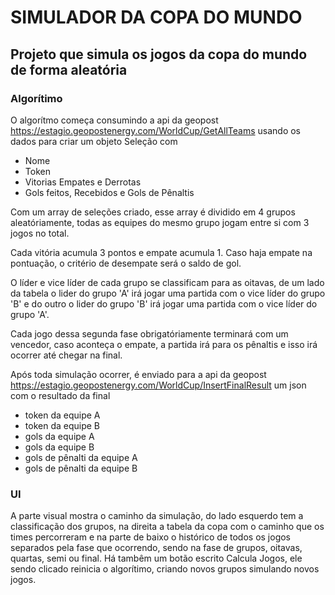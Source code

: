 # SIMULADOR DA COPA DO MUNDO

## Projeto que simula os jogos da copa do mundo de forma aleatória

### Algorítimo
O algorítmo começa consumindo a api da geopost https://estagio.geopostenergy.com/WorldCup/GetAllTeams usando os dados para criar um objeto Seleção com
- Nome
- Token
- Vitorias Empates e Derrotas
- Gols feitos, Recebidos e Gols de Pênaltis

Com um array de seleções criado, esse array é dividido em 4 grupos aleatóriamente, todas as equipes do mesmo grupo jogam entre si com 3 jogos no total.

Cada vitória acumula 3 pontos e empate acumula 1. Caso haja empate na pontuação, o critério de desempate será o saldo de gol.

O líder e vice líder de cada grupo se classificam para as oitavas, de um lado da tabela o lider do grupo 'A' irá jogar uma partida com o vice líder do grupo 'B' e do outro o lider do grupo 'B' irá jogar uma partida com o vice líder do grupo 'A'.

Cada jogo dessa segunda fase obrigatóriamente terminará com um vencedor, caso aconteça o empate, a partida irá para os pênaltis e isso irá ocorrer até chegar na final.

Após toda simulação ocorrer, é enviado para a api da geopost https://estagio.geopostenergy.com/WorldCup/InsertFinalResult um json com o resultado da final
- token da equipe A
- token da equipe B
- gols da equipe A
- gols da equipe B
- gols de pênalti da equipe A
- gols de pênalti da equipe B

### UI
A parte visual mostra o caminho da simulação, do lado esquerdo tem a classificação dos grupos, na direita a tabela da copa com o caminho que os times percorreram e na parte de baixo o histórico de todos os jogos separados pela fase que ocorrendo, sendo na fase de grupos, oitavas, quartas, semi ou final.
Há tambêm um botão escrito Calcula Jogos, ele sendo clicado reinicia o algorítimo, criando novos grupos simulando novos jogos.